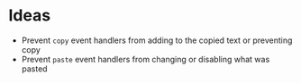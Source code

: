# Ideas

- Prevent `copy` event handlers from adding to the copied text or preventing copy
- Prevent `paste` event handlers from changing or disabling what was pasted
